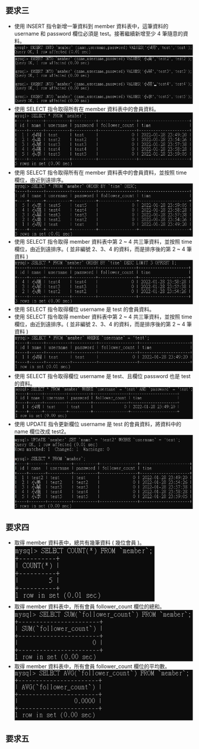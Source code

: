 ## 要求三
* 使用 INSERT 指令新增一筆資料到 member 資料表中，這筆資料的 username 和 password 欄位必須是 test。接著繼續新增至少 4 筆隨意的資料。  
![要求3-1-1](/week-5/要求3-1-1.PNG)  
![要求3-1-2](/week-5/要求3-1-2.PNG)  
* 使用 SELECT 指令取得所有在 member 資料表中的會員資料。  
![要求3-2](/week-5/要求3-2.PNG)  
* 使用 SELECT 指令取得所有在 member 資料表中的會員資料，並按照 time 欄位，由近到遠排序。    
![要求3-3](/week-5/要求3-3.PNG)  
* 使用 SELECT 指令取得 member 資料表中第 2 ~ 4 共三筆資料，並按照 time 欄位，由近到遠排序。( 並非編號 2、3、4 的資料，而是排序後的第 2 ~ 4 筆資料 )  
![要求3-4](/week-5/要求3-4.PNG)  
* 使用 SELECT 指令取得欄位 username 是 test 的會員資料。  
* 使用 SELECT 指令取得 member 資料表中第 2 ~ 4 共三筆資料，並按照 time 欄位，由近到遠排序。( 並非編號 2、3、4 的資料，而是排序後的第 2 ~ 4 筆資料 )  
![要求3-5](/week-5/要求3-5.PNG)  
* 使用 SELECT 指令取得欄位 username 是 test、且欄位 password 也是 test 的資料。 
![要求3-6](/week-5/要求3-6.PNG)  
* 使用 UPDATE 指令更新欄位 username 是 test 的會員資料，將資料中的 name 欄位改成 test2。  
![要求3-7](/week-5/要求3-7.PNG)
## 要求四
* 取得 member 資料表中，總共有幾筆資料 ( 幾位會員 )。  
![要求4-1](/week-5/要求4-1.PNG)  
* 取得 member 資料表中，所有會員 follower_count 欄位的總和。  
![要求4-2](/week-5/要求4-2.PNG)  
* 取得 member 資料表中，所有會員 follower_count 欄位的平均數。  
![要求4-3](/week-5/要求4-3.PNG)
## 要求五



